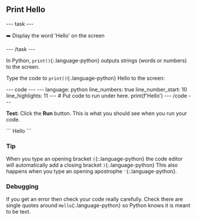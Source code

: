 <h2 class="c-project-heading--task">Print Hello</h2>

--- task ---

➡️ Display the word 'Hello' on the screen

--- /task ---

In Python, `print()`{:.language-python} outputs strings (words or numbers) to the screen.

Type the code to `print()`{:.language-python} Hello to the screen:

<div class="c-project-code">
--- code ---
---
language: python
line_numbers: true
line_number_start: 10
line_highlights: 11
---
# Put code to run under here.
print(f'Hello')
--- /code ---

</div>

**Test:** Click the **Run** button. 
This is what you should see when you run your code.

<div class="c-project-output">
```
Hello
```
</div>

<div class="c-project-callout c-project-callout--tip">

### Tip

When you type an opening bracket `(`{:.language-python} the code editor will automatically add a closing bracket `)`{:.language-python} 
This also happens when you type an opening apostrophe `'`{:.language-python}.

</div>

<div class="c-project-callout c-project-callout--debug">

### Debugging

If you get an error then check your code really carefully. Check there are single quotes around `Hello`{:.language-python} so Python knows it is meant to be text.

</div>
